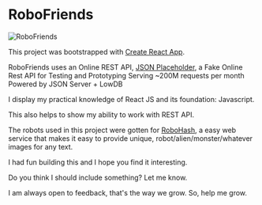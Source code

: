# RoboFriends

![RoboFriends](https://github.com/wptechprdigy/robo-friends/blob/src/img/robofiends.png)

This project was bootstrapped with [Create React App](https://github.com/facebook/create-react-app).

RoboFriends uses an Online REST API, [JSON Placeholder](https://jsonplaceholder.typicode.com/), a Fake Online Rest API for Testing and Prototyping Serving ~200M requests per month Powered by JSON Server + LowDB

I display my practical knowledge of React JS and its foundation: Javascript.

This also helps to show my ability to work with REST API.

The robots used in this project were gotten for [RoboHash](https://robohash.org), a easy web service that makes it easy to provide unique, robot/alien/monster/whatever images for any text.

I had fun building this and I hope you find it interesting.

Do you think I should include something? Let me know.

I am always open to feedback, that's the way we grow. So, help me grow.


